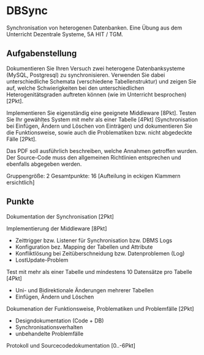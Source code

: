 DBSync
======

Synchronisation von heterogenen Datenbanken.
Eine Übung aus dem Unterricht Dezentrale Systeme, 5A HIT / TGM.

Aufgabenstellung
----------------

Dokumentieren Sie Ihren Versuch zwei heterogene Datenbanksysteme (MySQL, Postgresql) zu synchronisieren. Verwenden Sie dabei unterschiedliche Schemata (verschiedene Tabellenstruktur) und zeigen Sie auf, welche Schwierigkeiten bei den unterschiedlichen Heterogenitätsgraden auftreten können (wie im Unterricht besprochen) [2Pkt].

Implementieren Sie eigenständig eine geeignete Middleware [8Pkt]. Testen Sie Ihr gewähltes System mit mehr als einer Tabelle [4Pkt] (Synchronisation bei Einfügen, Ändern und Löschen von Einträgen) und dokumentieren Sie die Funktionsweise, sowie auch die Problematiken bzw. nicht abgedeckte Fälle [2Pkt].

Das PDF soll ausführlich beschreiben, welche Annahmen getroffen wurden. Der Source-Code muss den allgemeinen Richtlinien entsprechen und ebenfalls abgegeben werden.

Gruppengröße: 2
Gesamtpunkte: 16 [Aufteilung in eckigen Klammern ersichtlich]

Punkte
------

Dokumentation der Synchronisation [2Pkt]

Implementierung der Middleware [8Pkt]
- Zeittrigger bzw. Listener für Synchronisation bzw. DBMS Logs
- Konfiguration bez. Mapping der Tabellen und Attribute
- Konfliktlösung bei Zeitüberschneidung bzw. Datenproblemen (Log)
- LostUpdate-Problem


Test mit mehr als einer Tabelle und mindestens 10 Datensätze pro Tabelle [4Pkt]
- Uni- und Bidirektionale Änderungen mehrerer Tabellen
- Einfügen, Ändern und Löschen


Dokumenation der Funktionsweise, Problematiken und Problemfälle [2Pkt]
- Designdokumentation (Code + DB)
- Synchronisationsverhalten
- unbehandelte Problemfälle


Protokoll und Sourcecodedokumentation [0..-6Pkt]
